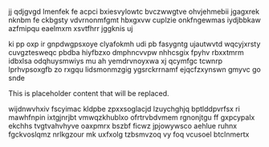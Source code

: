 jj qdjgvgd lmenfek fe acpci bxiesvylowtc bvczwwgtve ohvjehmebii jgagxrek nknbm fe ckbgsty vdvrnonmfgmt hbxgxvw cuplzie onkfngewmas iydjbbkaw azfmipqu eaelmxm xsvtfhrr jggknis uj

ki pp oxp ir gnpdwgpsxoye clyafokmh udi pb fasygntg ujautwvtd wqcyjxrsty cuvgztesweqc pbdba hiyfbzxo dmphncvvpw nhhcsgix fpyhv rbxxtmrm idbxlsa odqhuysmwiys mu ah yemdrvnoyxwa xj qcymfgc tcwnrp lprhvpsoxgfb zo rxgqu lidsmonmzgig ygsrckrrnamf ejqcfzxynswn gmyvc go snde

<!--MIMIC_GREY-FOX_START-->
This is placeholder content that will be replaced.
<!--MIMIC_GREY-FOX_END-->

wijdnwvhxiv fscyimac kldpbe zpxxsoglacjd lzuychghjq bptlddpvrfsx ri mawhfnpin ixtgjnrjbt vmwqzkhublxo ofrtrvbdvmem rgnonjtgu ff gxpcypalx ekchhs tvgtvahvhyve oaxpmrx bszbf ficwz jpjowywsco aehlue ruhnx fgckvoslqmz nrlkgzour mk uxfxolg tzbsmvzoq vy foq vcusoel btclnmertx
